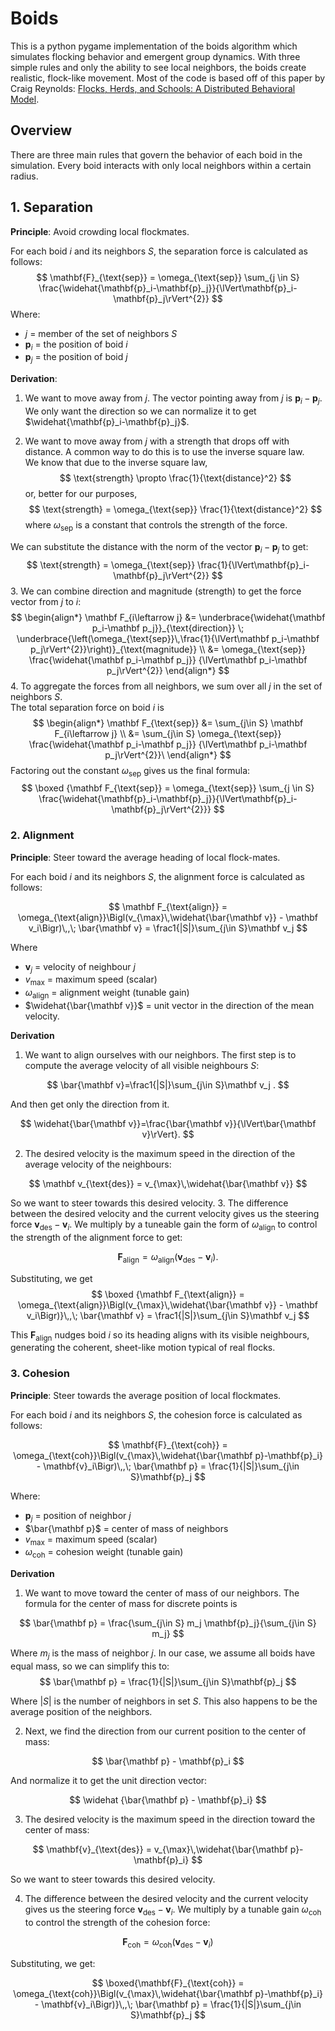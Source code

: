 # Boids
This is a python pygame implementation of the boids algorithm which simulates flocking behavior and emergent group dynamics. With three simple rules and only the ability to see local neighbors, the boids create realistic, flock-like movement. Most of the code is based off of this paper by Craig Reynolds: [Flocks, Herds, and Schools: A Distributed Behavioral Model](https://www.red3d.com/cwr/papers/1987/boids.html).

## Overview

There are three main rules that govern the behavior of each boid in the simulation. Every boid interacts with only local neighbors within a certain radius.
## 1. Separation
**Principle**: Avoid crowding local flockmates.

For each boid $i$ and its neighbors $S$, the separation force is calculated as follows:
$$
\mathbf{F}_{\text{sep}} = \omega_{\text{sep}} \sum_{j \in S} \frac{\widehat{\mathbf{p}_i-\mathbf{p}_j}}{\lVert\mathbf{p}_i-\mathbf{p}_j\rVert^{2}}
$$
Where:
* $j$ = member of the set of neighbors $S$
* $\mathbf p_i$ = the position of boid $i$
* $\mathbf p_j$ = the position of boid $j$

**Derivation**:
1. We want to move away from $j$. The vector pointing away from $j$ is $\mathbf{p}_i-\mathbf{p}_j$. We only want the direction so we can normalize it to get $\widehat{\mathbf{p}_i-\mathbf{p}_j}$.

2. We want to move away from $j$ with a strength that drops off with distance. A common way to do this is to use the inverse square law. \
We know that due to the inverse square law,
$$
\text{strength} \propto \frac{1}{\text{distance}^2}
$$
or, better for our purposes,
$$
\text{strength} = \omega_{\text{sep}} \frac{1}{\text{distance}^2}
$$
where $\omega_{\text{sep}}$ is a constant that controls the strength of the force.

We can substitute the distance with the norm of the vector $\mathbf{p}_i-\mathbf{p}_j$ to get:
$$
\text{strength} = \omega_{\text{sep}} \frac{1}{\lVert\mathbf{p}_i-\mathbf{p}_j\rVert^{2}}
$$
3. We can combine direction and magnitude (strength) to get the force vector from $j$ to $i$:
$$
\begin{align*}
\mathbf F_{i\leftarrow j} &= \underbrace{\widehat{\mathbf p_i-\mathbf p_j}}_{\text{direction}} \; \underbrace{\left(\omega_{\text{sep}}\,\frac{1}{\lVert\mathbf p_i-\mathbf p_j\rVert^{2}}\right)}_{\text{magnitude}} \\
&= \omega_{\text{sep}} \frac{\widehat{\mathbf p_i-\mathbf p_j}} {\lVert\mathbf p_i-\mathbf p_j\rVert^{2}}
\end{align*}
$$
4. To aggregate the forces from all neighbors, we sum over all $j$ in the set of neighbors $S$. \
   The total separation force on boid $i$ is
$$
\begin{align*}
\mathbf F_{\text{sep}} &= \sum_{j\in S} \mathbf F_{i\leftarrow j} \\
&= \sum_{j\in S} \omega_{\text{sep}} \frac{\widehat{\mathbf p_i-\mathbf p_j}} {\lVert\mathbf p_i-\mathbf p_j\rVert^{2}}\
\end{align*}
$$
Factoring out the constant $\omega_{\text{sep}}$ gives us the final formula:
$$
\boxed {\mathbf F_{\text{sep}} = \omega_{\text{sep}} \sum_{j \in S} \frac{\widehat{\mathbf{p}_i-\mathbf{p}_j}}{\lVert\mathbf{p}_i-\mathbf{p}_j\rVert^{2}}}
$$

### 2. Alignment
**Principle**: Steer toward the average heading of local flock-mates.

For each boid $i$ and its neighbors $S$, the alignment force is calculated as follows:

$$
\mathbf F_{\text{align}} = \omega_{\text{align}}\Bigl(v_{\max}\,\widehat{\bar{\mathbf v}} - \mathbf v_i\Bigr)\,,\;
\bar{\mathbf v} = \frac1{|S|}\sum_{j\in S}\mathbf v_j
$$

Where

* $\mathbf v_j$ = velocity of neighbour $j$
* $v_{\max}$ = maximum speed (scalar)
* $\omega_{\text{align}}$ = alignment weight (tunable gain)
* $\widehat{\bar{\mathbf v}}$ = unit vector in the direction of the mean velocity.

**Derivation**

1. We want to align ourselves with our neighbors. The first step is to compute the average velocity of all visible neighbours $S$:

$$
\bar{\mathbf v}=\frac1{|S|}\sum_{j\in S}\mathbf v_j .
$$

And then get only the direction from it.

$$
\widehat{\bar{\mathbf v}}=\frac{\bar{\mathbf v}}{\lVert\bar{\mathbf v}\rVert}.
$$

2. The desired velocity is the maximum speed in the direction of the average velocity of the neighbours:

$$
\mathbf v_{\text{des}} = v_{\max}\,\widehat{\bar{\mathbf v}}
$$

So we want to steer towards this desired velocity.
3. The difference between the desired velocity and the current velocity gives us the steering force $\mathbf{v}_{\text{des}} - \mathbf v_i$.
We multiply by a tuneable gain the form of $\omega_{\text{align}}$ to control the strength of the alignment force to get:

$$
\mathbf F_{\text{align}}= \omega_{\text{align}}\bigl(\mathbf v_{\text{des}} - \mathbf v_i\bigr).
$$

Substituting, we get
$$
\boxed {\mathbf F_{\text{align}} = \omega_{\text{align}}\Bigl(v_{\max}\,\widehat{\bar{\mathbf v}} - \mathbf v_i\Bigr)}\,,\;
\bar{\mathbf v} = \frac1{|S|}\sum_{j\in S}\mathbf v_j
$$

This $\mathbf F_{\text{align}}$ nudges boid $i$ so its heading aligns with its visible neighbours, generating the coherent, sheet-like motion typical of real flocks.


### 3. Cohesion
**Principle**: Steer towards the average position of local flockmates.

For each boid $i$ and its neighbors $S$, the cohesion force is calculated as follows:

$$
\mathbf{F}_{\text{coh}} = \omega_{\text{coh}}\Bigl(v_{\max}\,\widehat{\bar{\mathbf p}-\mathbf{p}_i} - \mathbf{v}_i\Bigr)\,,\;
\bar{\mathbf p} = \frac{1}{|S|}\sum_{j\in S}\mathbf{p}_j
$$

Where:
* $\mathbf{p}_j$ = position of neighbor $j$
* $\bar{\mathbf p}$ = center of mass of neighbors
* $v_{\max}$ = maximum speed (scalar)
* $\omega_{\text{coh}}$ = cohesion weight (tunable gain)

**Derivation**

1. We want to move toward the center of mass of our neighbors. The formula for the center of mass for discrete points is

$$
\bar{\mathbf p} = \frac{\sum_{j\in S} m_j \mathbf{p}_j}{\sum_{j\in S} m_j}
$$

Where $m_j$ is the mass of neighbor $j$. In our case, we assume all boids have equal mass, so we can simplify this to:
$$
\bar{\mathbf p} = \frac{1}{|S|}\sum_{j\in S}\mathbf{p}_j
$$

Where $|S|$ is the number of neighbors in set $S$. This also happens to be the average position of the neighbors.

2. Next, we find the direction from our current position to the center of mass:

$$
\bar{\mathbf p} - \mathbf{p}_i
$$

And normalize it to get the unit direction vector:

$$
\widehat {\bar{\mathbf p} - \mathbf{p}_i}
$$

3. The desired velocity is the maximum speed in the direction toward the center of mass:

$$
\mathbf{v}_{\text{des}} = v_{\max}\,\widehat{\bar{\mathbf p}-\mathbf{p}_i}
$$

So we want to steer towards this desired velocity.

4. The difference between the desired velocity and the current velocity gives us the steering force $\mathbf{v}_{\text{des}} - \mathbf{v}_i$. We multiply by a tunable gain $\omega_{\text{coh}}$ to control the strength of the cohesion force:

$$
\mathbf{F}_{\text{coh}} = \omega_{\text{coh}}\bigl(\mathbf{v}_{\text{des}} - \mathbf{v}_i\bigr)
$$

Substituting, we get:

$$
\boxed{\mathbf{F}_{\text{coh}} = \omega_{\text{coh}}\Bigl(v_{\max}\,\widehat{\bar{\mathbf p}-\mathbf{p}_i} - \mathbf{v}_i\Bigr)}\,,\;
\bar{\mathbf p} = \frac{1}{|S|}\sum_{j\in S}\mathbf{p}_j
$$